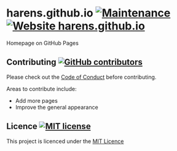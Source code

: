 # harens.github.io [![Maintenance](https://img.shields.io/badge/Maintained%3F-yes-green.svg)](https://github.com/harens/harens.github.io/graphs/commit-activity) [![Website harens.github.io](https://img.shields.io/website-up-down-green-red/https/naereen.github.io.svg)](https://harens.github.io)
Homepage on GitHub Pages
## Contributing [![GitHub contributors](https://img.shields.io/github/contributors/Naereen/StrapDown.js.svg)](https://github.com/harens/harens.github.io/graphs/contributors)
Please check out the [Code of Conduct](https://github.com/harens/harens.github.io/blob/master/CODE_OF_CONDUCT.md) before contributing.

Areas to contribute include:
* Add more pages
* Improve the general appearance
## Licence [![MIT license](https://img.shields.io/badge/License-MIT-blue.svg)](https://lbesson.mit-license.org/)
This project is licenced under the [MIT Licence](https://github.com/harens/harens.github.io/blob/master/LICENSE)
